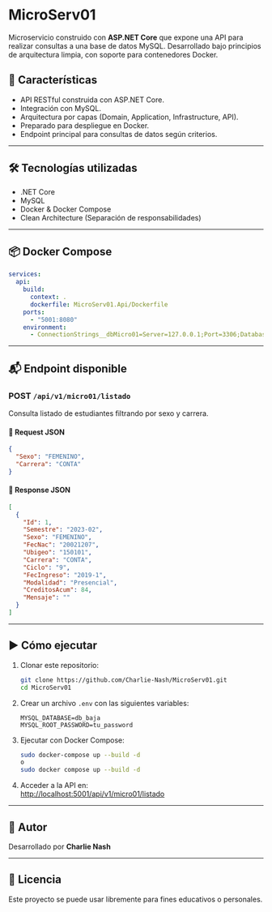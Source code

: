 # MicroServ01

Microservicio construido con **ASP.NET Core** que expone una API para realizar consultas a una base de datos MySQL. Desarrollado bajo principios de arquitectura limpia, con soporte para contenedores Docker.

## 🚀 Características

- API RESTful construida con ASP.NET Core.
- Integración con MySQL.
- Arquitectura por capas (Domain, Application, Infrastructure, API).
- Preparado para despliegue en Docker.
- Endpoint principal para consultas de datos según criterios.

---

## 🛠️ Tecnologías utilizadas

- .NET Core
- MySQL
- Docker & Docker Compose
- Clean Architecture (Separación de responsabilidades)

---

## 📦 Docker Compose

```yaml
services:
  api:
    build:
      context: .
      dockerfile: MicroServ01.Api/Dockerfile
    ports:
      - "5001:8080"
    environment:
      - ConnectionStrings__dbMicro01=Server=127.0.0.1;Port=3306;Database=${MYSQL_DATABASE};User=root;Password=${MYSQL_ROOT_PASSWORD};
```

---

## 📬 Endpoint disponible

### POST `/api/v1/micro01/listado`

Consulta listado de estudiantes filtrando por sexo y carrera.

#### 🔹 Request JSON
```json
{
  "Sexo": "FEMENINO",
  "Carrera": "CONTA"
}
```

#### 🔹 Response JSON
```json
[
  {
    "Id": 1,
    "Semestre": "2023-02",
    "Sexo": "FEMENINO",
    "FecNac": "20021207",
    "Ubigeo": "150101",
    "Carrera": "CONTA",
    "Ciclo": "9",
    "FecIngreso": "2019-1",
    "Modalidad": "Presencial",
    "CreditosAcum": 84,
    "Mensaje": ""
  }
]
```

---

## ▶️ Cómo ejecutar

1. Clonar este repositorio:
   ```bash
   git clone https://github.com/Charlie-Nash/MicroServ01.git
   cd MicroServ01
   ```

2. Crear un archivo `.env` con las siguientes variables:
   ```env
   MYSQL_DATABASE=db_baja
   MYSQL_ROOT_PASSWORD=tu_password
   ```

3. Ejecutar con Docker Compose:
   ```bash
   sudo docker-compose up --build -d
   o
   sudo docker compose up --build -d
   ```

4. Acceder a la API en:  
   [http://localhost:5001/api/v1/micro01/listado](http://localhost:5001/api/v1/micro01/listado)

---

## 👤 Autor

Desarrollado por **Charlie Nash**

---

## 📄 Licencia

Este proyecto se puede usar libremente para fines educativos o personales.